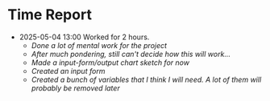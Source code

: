 # Time Report

- 2025-05-04 13:00 Worked for 2 hours.
  - *Done a lot of mental work for the project*
  - *After much pondering, still can't decide how this will work...*
  - *Made a input-form/output chart sketch for now*
  - *Created an input form*
  - *Created a bunch of variables that I think I will need. A lot of them will probably be removed later*
